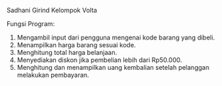 Sadhani Girind
Kelompok Volta

Fungsi Program:
1. Mengambil input dari pengguna mengenai kode barang yang dibeli.
2. Menampilkan harga barang sesuai kode.
3. Menghitung total harga belanjaan.
4. Menyediakan diskon jika pembelian lebih dari Rp50.000.
5. Menghitung dan menampilkan uang kembalian setelah pelanggan melakukan pembayaran.
